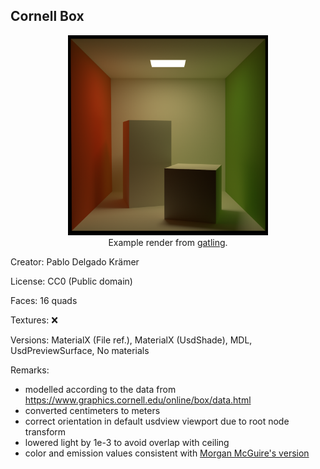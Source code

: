 ## Cornell Box

<p align="center">
  <img max-width=320 width=320 src="preview.png" />
  <br/>
  Example render from <a href="https://github.com/pablode/gatling">gatling</a>.
</p>

Creator: Pablo Delgado Krämer

License: CC0 (Public domain)

Faces: 16 quads

Textures: ❌

Versions: MaterialX (File ref.), MaterialX (UsdShade), MDL, UsdPreviewSurface, No materials

Remarks:
- modelled according to the data from https://www.graphics.cornell.edu/online/box/data.html
- converted centimeters to meters
- correct orientation in default usdview viewport due to root node transform
- lowered light by 1e-3 to avoid overlap with ceiling
- color and emission values consistent with [Morgan McGuire's version](http://casual-effects.com/data/index.html)
